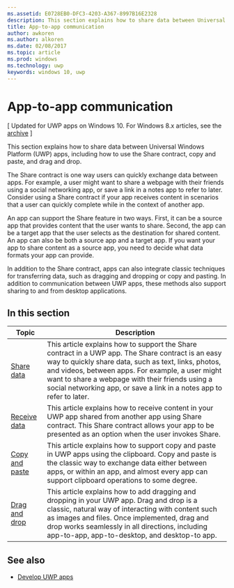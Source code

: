 ---ms.assetid: E0728EB0-DFC3-4203-A367-8997B16E2328description: This section explains how to share data between Universal Windows Platform (UWP) apps, including how to use the Share contract, copy and paste, and drag and drop.title: App-to-app communicationauthor: awkorenms.author: alkorenms.date: 02/08/2017ms.topic: articlems.prod: windowsms.technology: uwpkeywords: windows 10, uwp---# App-to-app communication\[ Updated for UWP apps on Windows 10. For Windows 8.x articles, see the [archive](http://go.microsoft.com/fwlink/p/?linkid=619132) \]This section explains how to share data between Universal Windows Platform (UWP) apps, including how to use the Share contract, copy and paste, and drag and drop.The Share contract is one way users can quickly exchange data between apps. For example, a user might want to share a webpage with their friends using a social networking app, or save a link in a notes app to refer to later. Consider using a Share contract if your app receives content in scenarios that a user can quickly complete while in the context of another app.An app can support the Share feature in two ways. First, it can be a source app that provides content that the user wants to share. Second, the app can be a target app that the user selects as the destination for shared content. An app can also be both a source app and a target app. If you want your app to share content as a source app, you need to decide what data formats your app can provide.In addition to the Share contract, apps can also integrate classic techniques for transferring data, such as dragging and dropping or copy and pasting. In addition to communication between UWP apps, these methods also support sharing to and from desktop applications.## In this section| Topic | Description ||-------|-------------|| [Share data](share-data.md) | This article explains how to support the Share contract in a UWP app. The Share contract is an easy way to quickly share data, such as text, links, photos, and videos, between apps. For example, a user might want to share a webpage with their friends using a social networking app, or save a link in a notes app to refer to later. || [Receive data](receive-data.md) | This article explains how to receive content in your UWP app shared from another app using Share contract. This Share contract allows your app to be presented as an option when the user invokes Share. || [Copy and paste](copy-and-paste.md) | This article explains how to support copy and paste in UWP apps using the clipboard. Copy and paste is the classic way to exchange data either between apps, or within an app, and almost every app can support clipboard operations to some degree. || [Drag and drop](drag-and-drop.md) | This article explains how to add dragging and dropping in your UWP app. Drag and drop is a classic, natural way of interacting with content such as images and files. Once implemented, drag and drop works seamlessly in all directions, including app-to-app, app-to-desktop, and desktop-to app. |## See also- [Develop UWP apps](https://developer.microsoft.com/windows/develop)